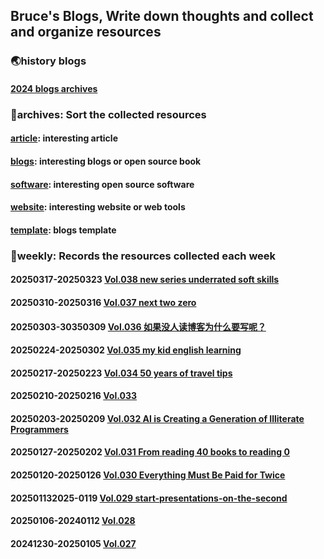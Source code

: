 ## Bruce's Blogs, Write down thoughts and collect and organize resources

### 🌏history blogs

#### [2024 blogs archives](./2024/README2024.md)

### 📌archives: Sort the collected resources

#### [article](./archives/article.md): interesting article

#### [blogs](./archives/blogs.md): interesting blogs or open source book

#### [software](./archives/software.md): interesting open source software

#### [website](./archives/website.md): interesting website or web tools

#### [template](./archives/template.md): blogs template

### 📰weekly: Records the resources collected each week

#### 20250317-20250323 [Vol.038 new series underrated soft skills](./weekly/Vol038.md)

#### 20250310-20250316 [Vol.037 next two zero](./weekly/Vol037.md)

#### 20250303-30350309 [Vol.036 如果没人读博客为什么要写呢？](./weekly/Vol036.md)

#### 20250224-20250302 [Vol.035 my kid english learning](./weekly/Vol035.md)

#### 20250217-20250223 [Vol.034 50 years of travel tips](./weekly/Vol034.md)

#### 20250210-20250216 [Vol.033](./weekly/Vol033.md)

#### 20250203-20250209 [Vol.032 AI is Creating a Generation of Illiterate Programmers](./weekly/Vol032.md)

#### 20250127-20250202 [Vol.031 From reading 40 books to reading 0](./weekly/Vol031.md)

#### 20250120-20250126 [Vol.030 Everything Must Be Paid for Twice](./weekly/Vol030.md)

#### 202501132025-0119 [Vol.029 start-presentations-on-the-second](./weekly/Vol029.md)

#### 20250106-20240112 [Vol.028](./weekly/Vol028.md)

#### 20241230-20250105 [Vol.027](./weekly/Vol027.md)